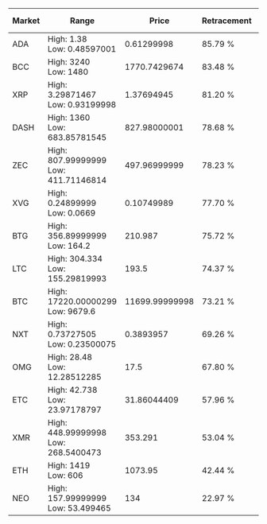 | Market | Range | Price| Retracement | Doubles to 50% |
| --- | --- | --- | --- | --- |
| ADA | High: 1.38<br />Low: 0.48597001 | 0.61299998 | 85.79 % | 1.52 |
| BCC | High: 3240<br />Low: 1480 | 1770.7429674 | 83.48 % | 1.33 |
| XRP | High: 3.29871467<br />Low: 0.93199998 | 1.37694945 | 81.20 % | 1.54 |
| DASH | High: 1360<br />Low: 683.85781545 | 827.98000001 | 78.68 % | 1.23 |
| ZEC | High: 807.99999999<br />Low: 411.71146814 | 497.96999999 | 78.23 % | 1.22 |
| XVG | High: 0.24899999<br />Low: 0.0669 | 0.10749989 | 77.70 % | 1.47 |
| BTG | High: 356.89999999<br />Low: 164.2 | 210.987 | 75.72 % | 1.23 |
| LTC | High: 304.334<br />Low: 155.29819993 | 193.5 | 74.37 % | 1.19 |
| BTC | High: 17220.00000299<br />Low: 9679.6 | 11699.99999998 | 73.21 % | 1.15 |
| NXT | High: 0.73727505<br />Low: 0.23500075 | 0.3893957 | 69.26 % | 1.25 |
| OMG | High: 28.48<br />Low: 12.28512285 | 17.5 | 67.80 % | 1.16 |
| ETC | High: 42.738<br />Low: 23.97178797 | 31.86044409 | 57.96 % | 1.05 |
| XMR | High: 448.99999998<br />Low: 268.5400473 | 353.291 | 53.04 % | 1.02 |
| ETH | High: 1419<br />Low: 606 | 1073.95 | 42.44 % | 0.00 |
| NEO | High: 157.99999999<br />Low: 53.499465 | 134 | 22.97 % | 0.00 |

